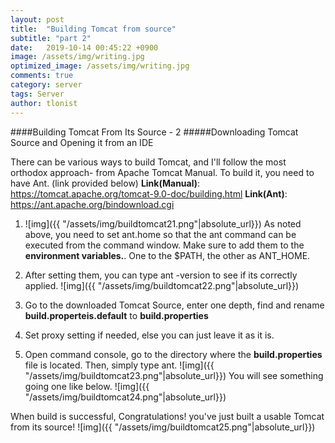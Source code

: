 ```yaml
---
layout: post
title:  "Building Tomcat from source"
subtitle: "part 2"
date:   2019-10-14 00:45:22 +0900
image: /assets/img/writing.jpg
optimized_image: /assets/img/writing.jpg
comments: true
category: server
tags: Server
author: tlonist
---
```


####Building Tomcat From Its Source - 2 
#####Downloading Tomcat Source and Opening it from an IDE

There can be various ways to build Tomcat, and I'll follow the most orthodox approach- from Apache Tomcat Manual. To build it, you need to have Ant. (link provided below)
**Link(Manual)**: https://tomcat.apache.org/tomcat-9.0-doc/building.html
**Link(Ant)**: https://ant.apache.org/bindownload.cgi


1. ![img]({{ "/assets/img/buildtomcat21.png"|absolute_url}})
As noted above, you need to set ant.home so that the ant command can be executed from the command window. Make sure to add them to the **environment variables.**. One to the $PATH, the other as ANT_HOME.

2. After setting them, you can type ant -version to see if its correctly applied.
![img]({{ "/assets/img/buildtomcat22.png"|absolute_url}})

3. Go to the downloaded Tomcat Source, enter one depth, find and rename **build.properteis.default** to **build.properties**

4. Set proxy setting if needed, else you can just leave it as it is.

5. Open command console, go to the directory where the **build.properties** file is located. Then, simply type ant.
![img]({{ "/assets/img/buildtomcat23.png"|absolute_url}})
You will see something going one like below.
![img]({{ "/assets/img/buildtomcat24.png"|absolute_url}})


When build is successful, Congratulations! you've just built a usable Tomcat from its source!
![img]({{ "/assets/img/buildtomcat25.png"|absolute_url}})